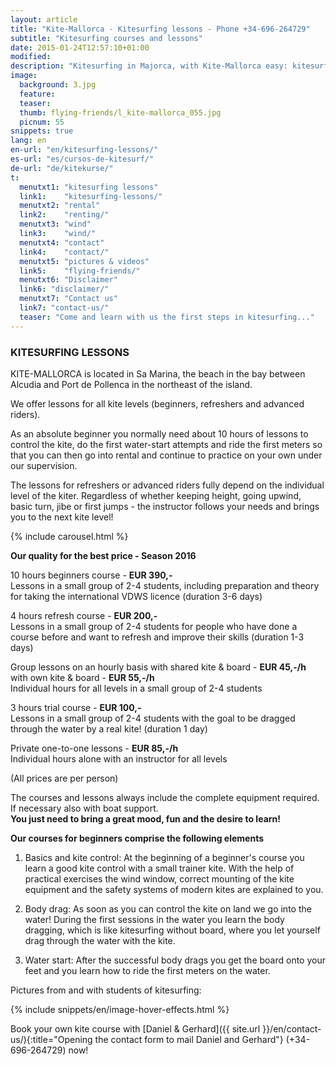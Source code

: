 ```yaml
---
layout: article
title: "Kite-Mallorca - Kitesurfing lessons - Phone +34-696-264729"
subtitle: "Kitesurfing courses and lessons"
date: 2015-01-24T12:57:10+01:00
modified:
description: "Kitesurfing in Majorca, with Kite-Mallorca easy: kitesurfing lessons for beginners and advanced students. Complete equipment such as kite, board, harness and wetsuit will be provided."
image:
  background: 3.jpg
  feature:
  teaser:
  thumb: flying-friends/l_kite-mallorca_055.jpg
  picnum: 55
snippets: true
lang: en
en-url: "en/kitesurfing-lessons/"
es-url: "es/cursos-de-kitesurf/"
de-url: "de/kitekurse/"
t:
  menutxt1: "kitesurfing lessons"
  link1:    "kitesurfing-lessons/"
  menutxt2: "rental"
  link2:    "renting/"
  menutxt3: "wind"
  link3:    "wind/"
  menutxt4: "contact"
  link4:    "contact/"
  menutxt5: "pictures & videos"
  link5:    "flying-friends/"
  menutxt6: "Disclaimer"
  link6: "disclaimer/"
  menutxt7: "Contact us"
  link7: "contact-us/"
  teaser: "Come and learn with us the first steps in kitesurfing..."
---
```


### KITESURFING LESSONS  

KITE-MALLORCA is located in Sa Marina, the beach in the bay between Alcudia and Port de Pollenca in the northeast of the island.  

We offer lessons for all kite levels (beginners, refreshers and advanced riders).  

As an absolute beginner you normally need about 10 hours of lessons to control the kite, do the first water-start attempts and ride the first meters so that you can then go into rental and continue to practice on your own under our supervision.  

The lessons for refreshers or advanced riders fully depend on the individual level of the kiter. Regardless of whether keeping height, going upwind, basic turn, jibe or first jumps - the instructor follows your needs and brings you to the next kite level!  

{% include carousel.html %}

**Our quality for the best price - Season 2016**  

10 hours beginners course - **EUR 390,-**  
Lessons in a small group of 2-4 students, including preparation and theory for taking the international VDWS licence (duration 3-6 days)  

4 hours refresh course - **EUR 200,-**  
Lessons in a small group of 2-4 students for people who have done a course before and want to refresh and improve their skills (duration 1-3 days)  

Group lessons on an hourly basis
with shared kite & board - **EUR 45,-/h**  
with own kite & board - **EUR 55,-/h**  
Individual hours for all levels in a small group of 2-4 students  

3 hours trial course - **EUR 100,-**  
Lessons in a small group of 2-4 students with the goal to be dragged through the water by a real kite! (duration 1 day)  

Private one-to-one lessons - **EUR 85,-/h**  
Individual hours alone with an instructor for all levels  

(All prices are per person)

The courses and lessons always include the complete equipment required. If necessary also with boat support.  
**You just need to bring a great mood, fun and the desire to learn!**  

**Our courses for beginners comprise the following elements**  

1) Basics and kite control: At the beginning of a beginner's course you learn a good kite control with a small trainer kite. With the help of practical exercises the wind window, correct mounting of the kite equipment and the safety systems of modern kites are explained to you.  

2) Body drag: As soon as you can control the kite on land we go into the water! During the first sessions in the water you learn the body dragging, which is like kitesurfing without board, where you let yourself drag through the water with the kite.  

3) Water start: After the successful body drags you get the board onto your feet and you learn how to ride the first meters on the water.  

Pictures from and with students of kitesurfing:  

{% include snippets/en/image-hover-effects.html %}

Book your own kite course with [Daniel & Gerhard]({{ site.url }}/en/contact-us/){:title="Opening the contact form to mail Daniel and Gerhard"} (+34-696-264729) now!  

